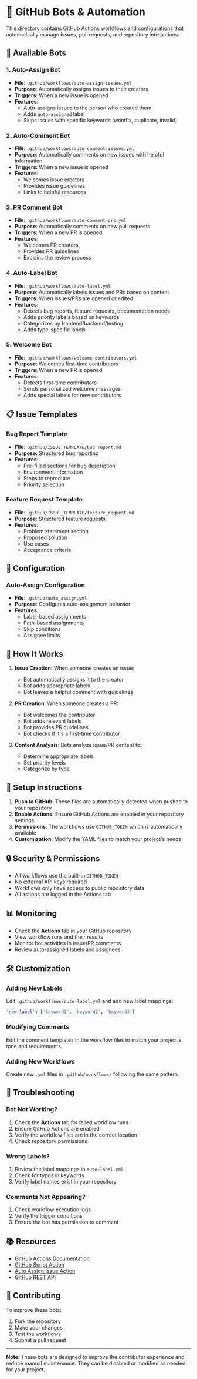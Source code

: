 # 🤖 GitHub Bots & Automation

This directory contains GitHub Actions workflows and configurations that automatically manage issues, pull requests, and repository interactions.

## 🚀 Available Bots

### 1. Auto-Assign Bot
- **File**: `.github/workflows/auto-assign-issues.yml`
- **Purpose**: Automatically assigns issues to their creators
- **Triggers**: When a new issue is opened
- **Features**:
  - Auto-assigns issues to the person who created them
  - Adds `auto-assigned` label
  - Skips issues with specific keywords (wontfix, duplicate, invalid)

### 2. Auto-Comment Bot
- **File**: `.github/workflows/auto-comment-issues.yml`
- **Purpose**: Automatically comments on new issues with helpful information
- **Triggers**: When a new issue is opened
- **Features**:
  - Welcomes issue creators
  - Provides issue guidelines
  - Links to helpful resources

### 3. PR Comment Bot
- **File**: `.github/workflows/auto-comment-prs.yml`
- **Purpose**: Automatically comments on new pull requests
- **Triggers**: When a new PR is opened
- **Features**:
  - Welcomes PR creators
  - Provides PR guidelines
  - Explains the review process

### 4. Auto-Label Bot
- **File**: `.github/workflows/auto-label.yml`
- **Purpose**: Automatically labels issues and PRs based on content
- **Triggers**: When issues/PRs are opened or edited
- **Features**:
  - Detects bug reports, feature requests, documentation needs
  - Adds priority labels based on keywords
  - Categorizes by frontend/backend/testing
  - Adds type-specific labels

### 5. Welcome Bot
- **File**: `.github/workflows/welcome-contributors.yml`
- **Purpose**: Welcomes first-time contributors
- **Triggers**: When a new PR is opened
- **Features**:
  - Detects first-time contributors
  - Sends personalized welcome messages
  - Adds special labels for new contributors

## 📋 Issue Templates

### Bug Report Template
- **File**: `.github/ISSUE_TEMPLATE/bug_report.md`
- **Purpose**: Structured bug reporting
- **Features**:
  - Pre-filled sections for bug description
  - Environment information
  - Steps to reproduce
  - Priority selection

### Feature Request Template
- **File**: `.github/ISSUE_TEMPLATE/feature_request.md`
- **Purpose**: Structured feature requests
- **Features**:
  - Problem statement section
  - Proposed solution
  - Use cases
  - Acceptance criteria

## 🔧 Configuration

### Auto-Assign Configuration
- **File**: `.github/auto_assign.yml`
- **Purpose**: Configures auto-assignment behavior
- **Features**:
  - Label-based assignments
  - Path-based assignments
  - Skip conditions
  - Assignee limits

## 🎯 How It Works

1. **Issue Creation**: When someone creates an issue:
   - Bot automatically assigns it to the creator
   - Bot adds appropriate labels
   - Bot leaves a helpful comment with guidelines

2. **PR Creation**: When someone creates a PR:
   - Bot welcomes the contributor
   - Bot adds relevant labels
   - Bot provides PR guidelines
   - Bot checks if it's a first-time contributor

3. **Content Analysis**: Bots analyze issue/PR content to:
   - Determine appropriate labels
   - Set priority levels
   - Categorize by type

## 🚀 Setup Instructions

1. **Push to GitHub**: These files are automatically detected when pushed to your repository
2. **Enable Actions**: Ensure GitHub Actions are enabled in your repository settings
3. **Permissions**: The workflows use `GITHUB_TOKEN` which is automatically available
4. **Customization**: Modify the YAML files to match your project's needs

## 🔒 Security & Permissions

- All workflows use the built-in `GITHUB_TOKEN`
- No external API keys required
- Workflows only have access to public repository data
- All actions are logged in the Actions tab

## 📊 Monitoring

- Check the **Actions** tab in your GitHub repository
- View workflow runs and their results
- Monitor bot activities in issue/PR comments
- Review auto-assigned labels and assignees

## 🛠️ Customization

### Adding New Labels
Edit `.github/workflows/auto-label.yml` and add new label mappings:

```yaml
'new-label': ['keyword1', 'keyword2', 'keyword3']
```

### Modifying Comments
Edit the comment templates in the workflow files to match your project's tone and requirements.

### Adding New Workflows
Create new `.yml` files in `.github/workflows/` following the same pattern.

## 🐛 Troubleshooting

### Bot Not Working?
1. Check the **Actions** tab for failed workflow runs
2. Ensure GitHub Actions are enabled
3. Verify the workflow files are in the correct location
4. Check repository permissions

### Wrong Labels?
1. Review the label mappings in `auto-label.yml`
2. Check for typos in keywords
3. Verify label names exist in your repository

### Comments Not Appearing?
1. Check workflow execution logs
2. Verify the trigger conditions
3. Ensure the bot has permission to comment

## 📚 Resources

- [GitHub Actions Documentation](https://docs.github.com/en/actions)
- [GitHub Script Action](https://github.com/actions/github-script)
- [Auto Assign Issue Action](https://github.com/pozil/auto-assign-issue)
- [GitHub REST API](https://docs.github.com/en/rest)

## 🤝 Contributing

To improve these bots:
1. Fork the repository
2. Make your changes
3. Test the workflows
4. Submit a pull request

---

**Note**: These bots are designed to improve the contributor experience and reduce manual maintenance. They can be disabled or modified as needed for your project.
